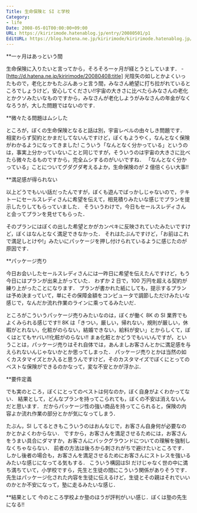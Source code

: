 ```yaml
---
Title: 生命保険と SI と学校
Category:
- life
Date: 2008-05-01T00:00:00+09:00
URL: https://kiririmode.hatenablog.jp/entry/20080501/p1
EditURL: https://blog.hatena.ne.jp/kiririmode/kiririmode.hatenablog.jp/atom/entry/8454420450078214987
---
```



**一ヶ月はあっという間

生命保険に入りたいと言ってから，そろそろ一ヶ月が経とうとしています．
-[http://d.hatena.ne.jp/kiririmode/20080408:title]
光陰矢の如しとかよくいったもので，老化とかもたぶんあっと言う間，みなさん絶望に打ち拉がれているところでしょうけど，安心してください!!宇宙の大きさに比べたらみなさんの老化とかクソみたいなものですから，みなさんが老化しようがみなさんの年金がなくなろうが，大した問題ではないのです．

**微々たる問題はムシした

ところが，ぼくの生命保険となると話は別，宇宙レベルの由々しき問題です．
相変わらず契約とかまだしてないんですけど，ぼくもようやく，なんとなく保険がわかるようになってきました!
こういう「なんとなく分かっている」というのは，事実上分かっていないことと同じですが，そういうのは宇宙の大きさに比べたら微々たるものですから，完全ムシするのがいいですね．
「なんとなく分かっている」ことについてグダグダ考えるよか，生命保険のが 2 億倍くらい大事!!

**満足感が得られない

以上どうでもいい話だったんですが，ぼくも遊んでばっかしじゃないので，テキトーにセールスレディさんに希望を伝えて，相見積りみたいな感じでプランを提示したりしてもらっていました．
そういうわけで，今日もセールスレディさんと会ってプランを見せてもらった．


そのプランにはぼくの出した希望とかがカンペキに反映されていたみたいですけど，ぼくはなんとなく満足できなかった．
それはたぶんですけど，「お前はこれで満足しとけや!」みたいにパッケージを押し付けられているように感じたのが原因です．

**パッケージ売り

今日お会いしたセールスレディさんには一昨日に希望を伝えたんですけど，もう今日にはプランが出来上がっていた．
わずか 2 日で，100 万円を超える契約が練り上がったことになります．
プランが書かれた紙にしても，提示するプランは予め決まっていて，単にその保障金額をコンピュータで調節しただけみたいな感じで，なんだか流れ作業のラインに乘ってるみたいだ．


ところがこういうパッケージ売りみたいなのは，ぼくが働く 8K の SI 業界でもよくみられる感じです!!
8K は「きつい，厳しい，帰れない，規則が厳しい，休暇がとれない，化粧がのらない，結婚できない，給料が安い」とからしくて，ぼくはとてもヤバい!!化粧がのらない!!
まぁ化粧とかどうでもいいんですが，ということは，パッケージ売りはそれ自体では，あんましお客さんとかに満足感を与えられないんじゃないかとか思ってしまった．
パッケージ売りとかは当然の如くカスタマイズとか入ると思うんですけど，そのカスタマイズでぼくにとってのベストな保険ができるのかなって，変な不安とかが浮かぶ．

**要件定義

でも実のところ，ぼくにとってのベストは何なのか，ぼく自身がよくわかってない．
結果として，どんなプランを持ってこられても，ぼくの不安は消えないんだと思います．
だからパッケージ性の強い商品を持ってこられると，保険の内容よか流れ作業の部分とかが気になってしまう．


たぶん，SI してるときもこういうのはおんなじで，お客さん自身何が必要なのかとかよくわからない．
ですから，お客さんを満足させるためには，お客さんをうまい具合にダマすか，お客さんにバックグラウンドについての理解を強制しなくちゃならない．
前者の方法は後ろから刺されがちで避けたいところです．しかし後者の場合も，お客さんを満足させるためにお客さんにストレスを強いるみたいな感じになってる気もする．
こういう構図はSI だけじゃなく世の中に満ち満ちていて，小学校ですら，先生と生徒の間にこういう関係がありそうです．
先生はパッケージ化された内容を生徒に伝えるけど，生徒とその親はそれでいいのかとか不安になって，塾に走るみたいな感じ．


**結果として
今のところ学校よか塾のほうが評判がいい感じ．ぼくは塾の先生になる!!
